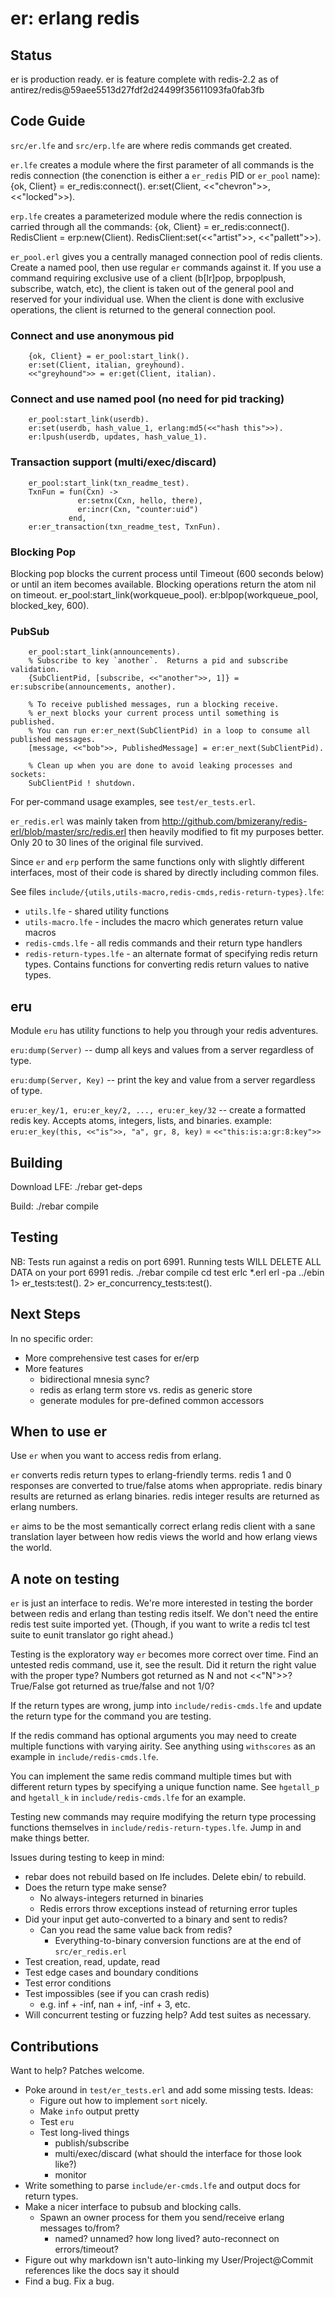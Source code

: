 er: erlang redis
================

Status
------
er is production ready.
er is feature complete with redis-2.2 as of antirez/redis@59aee5513d27fdf2d24499f35611093fa0fab3fb 

Code Guide
----------
`src/er.lfe` and `src/erp.lfe` are where redis commands get created.

`er.lfe` creates a module where the first parameter of all commands is the
redis connection (the conenction is either a `er_redis` PID or `er_pool` name):
        {ok, Client} = er_redis:connect().
        er:set(Client, <<"chevron">>, <<"locked">>).

`erp.lfe` creates a parameterized module where the redis connection is carried
through all the commands:
        {ok, Client} = er_redis:connect().
        RedisClient = erp:new(Client).
        RedisClient:set(<<"artist">>, <<"pallett">>).

`er_pool.erl` gives you a centrally managed connection pool of redis clients.
Create a named pool, then use regular `er` commands against it.  If you use
a command requiring exclusive use of a client (b[lr]pop, brpoplpush, subscribe, watch, etc),
the client is taken out of the general pool and reserved for your individual
use. When the client is done with exclusive operations, the client is returned
to the general connection pool.

### Connect and use anonymous pid
        {ok, Client} = er_pool:start_link().
        er:set(Client, italian, greyhound).
        <<"greyhound">> = er:get(Client, italian).

### Connect and use named pool (no need for pid tracking)
        er_pool:start_link(userdb).
        er:set(userdb, hash_value_1, erlang:md5(<<"hash this">>).
        er:lpush(userdb, updates, hash_value_1).

### Transaction support (multi/exec/discard)
        er_pool:start_link(txn_readme_test).
        TxnFun = fun(Cxn) ->
                   er:setnx(Cxn, hello, there),
                   er:incr(Cxn, "counter:uid")
                 end,
        er:er_transaction(txn_readme_test, TxnFun).

### Blocking Pop
Blocking pop blocks the current process until Timeout (600 seconds below) or until
  an item becomes available.  Blocking operations return the atom nil on timeout.
        er_pool:start_link(workqueue_pool).
        er:blpop(workqueue_pool, blocked_key, 600).

### PubSub
        er_pool:start_link(announcements).
        % Subscribe to key `another`.  Returns a pid and subscribe validation.
        {SubClientPid, [subscribe, <<"another">>, 1]} = er:subscribe(announcements, another).

        % To receive published messages, run a blocking receive.
        % er_next blocks your current process until something is published.
        % You can run er:er_next(SubClientPid) in a loop to consume all published messages.
        [message, <<"bob">>, PublishedMessage] = er:er_next(SubClientPid).

        % Clean up when you are done to avoid leaking processes and sockets:
        SubClientPid ! shutdown.

For per-command usage examples, see `test/er_tests.erl`.

`er_redis.erl` was mainly taken from http://github.com/bmizerany/redis-erl/blob/master/src/redis.erl then
heavily modified to fit my purposes better.  Only 20 to 30 lines of the original file survived.

Since `er` and `erp` perform the same functions only with slightly different
interfaces, most of their code is shared by directly including common files.

See files `include/{utils,utils-macro,redis-cmds,redis-return-types}.lfe`:

* `utils.lfe` - shared utility functions
* `utils-macro.lfe` - includes the macro which generates return value macros
* `redis-cmds.lfe` - all redis commands and their return type handlers
* `redis-return-types.lfe` - an alternate format of specifying redis return types.
  Contains functions for converting redis return values to native types.

eru
---
Module `eru` has utility functions to help you through your redis adventures.

`eru:dump(Server)` --
dump all keys and values from a server regardless of type.

`eru:dump(Server, Key)` --
print the key and value from a server regardless of type.

`eru:er_key/1, eru:er_key/2, ..., eru:er_key/32` --
create a formatted redis key. Accepts atoms, integers, lists, and binaries.
example:
`eru:er_key(this, <<"is">>, "a", gr, 8, key)` = `<<"this:is:a:gr:8:key">>`


Building
--------
Download LFE:
        ./rebar get-deps

Build:
        ./rebar compile

Testing
-------
NB: Tests run against a redis on port 6991.
Running tests WILL DELETE ALL DATA on your port 6991 redis.
        ./rebar compile
        cd test
        erlc *.erl
        erl -pa ../ebin
         1> er_tests:test().
         2> er_concurrency_tests:test().

Next Steps
----------
In no specific order:

* More comprehensive test cases for er/erp
* More features
  * bidirectional mnesia sync?
  * redis as erlang term store vs. redis as generic store
  * generate modules for pre-defined common accessors

When to use er
--------------
Use `er` when you want to access redis from erlang.

`er` converts redis return types to erlang-friendly terms.  redis 1 and 0
  responses are converted to true/false atoms when appropriate.  redis binary
  results are returned as erlang binaries.  redis integer results
  are returned as erlang numbers.

`er` aims to be the most semantically correct erlang redis client with a sane
  translation layer between how redis views the world and how erlang views
  the world.

A note on testing
-----------------
`er` is just an interface to redis.  We're more interested in testing
the border between redis and erlang than testing redis itself.  We don't
need the entire redis test suite imported yet. (Though, if you want to
write a redis tcl test suite to eunit translator go right ahead.)

Testing is the exploratory way `er` becomes more correct over time.  Find
an untested redis command, use it, see the result.  Did it return the right
value with the proper type?  Numbers got returned as N and not <<"N">>?
True/False got returned as true/false and not 1/0?

If the return types are wrong, jump into `include/redis-cmds.lfe` and
update the return type for the command you are testing.

If the redis command has optional arguments you may need to create
multiple functions with varying airity.
See anything using `withscores` as an example in `include/redis-cmds.lfe`.

You can implement the same redis command multiple times but with different
return types by specifying a unique function name.  See `hgetall_p` and
`hgetall_k` in `include/redis-cmds.lfe` for an example.

Testing new commands may require modifying the return type processing
functions themselves in `include/redis-return-types.lfe`.  Jump in and
make things better.

Issues during testing to keep in mind:

* rebar does not rebuild based on lfe includes.  Delete ebin/ to rebuild.
* Does the return type make sense?
  * No always-integers returned in binaries
  * Redis errors throw exceptions instead of returning error tuples
* Did your input get auto-converted to a binary and sent to redis?
  * Can you read the same value back from redis?
    * Everything-to-binary conversion functions are at the end of `src/er_redis.erl`
* Test creation, read, update, read
* Test edge cases and boundary conditions
* Test error conditions
* Test impossibles (see if you can crash redis)
  * e.g. inf + -inf, nan + inf, -inf + 3, etc.
* Will concurrent testing or fuzzing help?  Add test suites as necessary.

Contributions
-------------
Want to help?  Patches welcome.

* Poke around in `test/er_tests.erl` and add some missing tests.  Ideas:
  * Figure out how to implement `sort` nicely.
  * Make `info` output pretty
  * Test `eru`
  * Test long-lived things
    * publish/subscribe
    * multi/exec/discard (what should the interface for those look like?)
    * monitor
* Write something to parse `include/er-cmds.lfe` and output docs for return types.
* Make a nicer interface to pubsub and blocking calls.
  * Spawn an owner process for them you send/receive erlang messages to/from?
    * named?  unnamed?  how long lived?  auto-reconnect on errors/timeout?
* Figure out why markdown isn't auto-linking my User/Project@Commit references like the docs say it should
* Find a bug.  Fix a bug.
